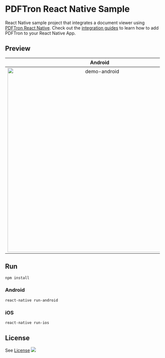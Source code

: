 # PDFTron React Native Sample

React Native sample project that integrates a document viewer using [PDFTron React Native](https://github.com/PDFTron/pdftron-react-native). Check out the [integration guides](https://www.pdftron.com/documentation/android/react-native) to learn how to add PDFTron to your React Native App.

## Preview

**Android** |  **iOS**
:--:|:--:
<img alt='demo-android' src='assets/gifs/android.gif' height="600" /> | <img alt='demo-android' src='assets/gifs/ios.gif' height="600" />

## Run
```
npm install
```

### Android
```
react-native run-android
```

### iOS
```
react-native run-ios
```


## License
See [License](./LICENSE)
![](https://onepixel.pdftron.com/react-native-sample)
